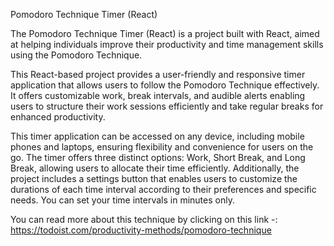 Pomodoro Technique Timer (React)

The Pomodoro Technique Timer (React) is a project built with React, aimed at helping individuals improve their productivity and time management skills using the Pomodoro Technique. 

This React-based project provides a user-friendly and responsive timer application that allows users to follow the Pomodoro Technique effectively. It offers customizable work, break intervals, and audible alerts enabling users to structure their work sessions efficiently and take regular breaks for enhanced productivity. 

This timer application can be accessed on any device, including mobile phones and laptops, ensuring flexibility and convenience for users on the go. The timer offers three distinct options: Work, Short Break, and Long Break, allowing users to allocate their time efficiently. Additionally, the project includes a settings button that enables users to customize the durations of each time interval according to their preferences and specific needs.
You can set your time intervals in minutes only.

You can read more about this technique by clicking on this link -: 
https://todoist.com/productivity-methods/pomodoro-technique
